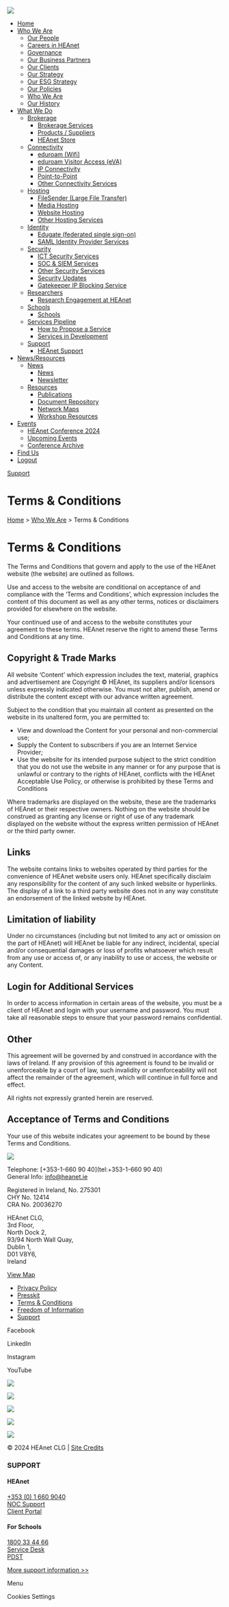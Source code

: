 [![](https://www.heanet.ie/wp-content/uploads/2019/10/HEAnet-Logo-final-opt.png)](https://www.heanet.ie/)

[](#)

* [Home](https://www.heanet.ie/)
* [Who We Are](https://www.heanet.ie/who-we-are)
    * [Our People](https://www.heanet.ie/who-we-are/our-people)
    * [Careers in HEAnet](https://www.heanet.ie/who-we-are/careers)
    * [Governance](https://www.heanet.ie/who-we-are/governance)
    * [Our Business Partners](https://www.heanet.ie/who-we-are/our-business-partners)
    * [Our Clients](https://www.heanet.ie/who-we-are/our-clients)
    * [Our Strategy](https://www.heanet.ie/heanet-strategic-plan)
    * [Our ESG Strategy](https://www.heanet.ie/our-esg-strategy)
    * [Our Policies](https://www.heanet.ie/who-we-are/our-policies)
    * [Who We Are](https://www.heanet.ie/who-we-are)
    * [Our History](https://www.heanet.ie/our-history)
* [What We Do](https://www.heanet.ie/services)
    * [Brokerage](#)
        * [Brokerage Services](https://www.heanet.ie/brokerage)
        * [Products / Suppliers](https://www.heanet.ie/brokerage-products-suppliers)
        * [HEAnet Store](https://www.heanet.ie/store)
    * [Connectivity](#)
        * [eduroam (Wifi)](https://www.heanet.ie/services/connectivity/eduroam-2)
        * [eduroam Visitor Access (eVA)](https://www.heanet.ie/services/connectivity/eduroam-visitor-access)
        * [IP Connectivity](https://www.heanet.ie/services/connectivity/ip-connectivity)
        * [Point-to-Point](https://www.heanet.ie/services/connectivity/point-to-point-links)
        * [Other Connectivity Services](https://www.heanet.ie/services/connectivity/other-connectivity-services)
    * [Hosting](#)
        * [FileSender (Large File Transfer)](https://www.heanet.ie/services/hosting/filesender)
        * [Media Hosting](https://www.heanet.ie/services/hosting/media-hosting)
        * [Website Hosting](https://www.heanet.ie/services/hosting/web-hosting)
        * [Other Hosting Services](https://www.heanet.ie/services/hosting/other-hosting-services)
    * [Identity](#)
        * [Edugate (federated single sign-on)](https://www.heanet.ie/services/identity-access/edugate)
        * [SAML Identity Provider Services](https://www.heanet.ie/services/identity-access/saml-identity-provider-services)
    * [Security](#)
        * [ICT Security Services](https://www.heanet.ie/services/security-services/ict-security-services)
        * [SOC & SIEM Services](https://www.heanet.ie/services/security-services/soc-siem-services)
        * [Other Security Services](https://www.heanet.ie/services/security-services/other-security-services)
        * [Security Updates](https://www.heanet.ie/services/security-services/security-updates)
        * [Gatekeeper IP Blocking Service](https://www.heanet.ie/services/security-services/gatekeeper-ip-blocking-service)
    * [Researchers](#)
        * [Research Engagement at HEAnet](https://www.heanet.ie/services/research-engagement)
    * [Schools](#)
        * [Schools](https://www.heanet.ie/schools)
    * [Services Pipeline](#)
        * [How to Propose a Service](https://www.heanet.ie/services/how-to-propose-a-new-service)
        * [Services in Development](https://www.heanet.ie/services/services-in-development)
    * [Support](#)
        * [HEAnet Support](https://www.heanet.ie/services/heanet-support)
* [News/Resources](https://www.heanet.ie/news)
    * [News](#)
        * [News](https://www.heanet.ie/news)
        * [Newsletter](https://www.heanet.ie/news/newsletters)
    * [Resources](#)
        * [Publications](https://www.heanet.ie/news/publications)
        * [Document Repository](https://www.heanet.ie/document-repository)
        * [Network Maps](https://www.heanet.ie/network-maps)
        * [Workshop Resources](https://www.heanet.ie/workshop-resources)
* [Events](#)
    * [HEAnet Conference 2024](https://www.heanet.ie/conference/2024)
    * [Upcoming Events](https://www.heanet.ie/workshops/)
    * [Conference Archive](https://www.heanet.ie/conferences)
* [Find Us](https://www.heanet.ie/who-we-are/contact-heanet)
* [Logout](https://www.heanet.ie/wp-login.php?action=logout&redirect_to=%2F&_wpnonce=1ae73f6efc)

[](#)

[Support](#)

Terms & Conditions
==================

[Home](https://www.heanet.ie/ "Go to HEAnet.") > [Who We Are](https://www.heanet.ie/who-we-are "Go to Who We Are.") > Terms & Conditions

Terms & Conditions
==================

The Terms and Conditions that govern and apply to the use of the HEAnet website (the website) are outlined as follows.

Use and access to the website are conditional on acceptance of and compliance with the ‘Terms and Conditions’, which expression includes the content of this document as well as any other terms, notices or disclaimers provided for elsewhere on the website.

Your continued use of and access to the website constitutes your agreement to these terms. HEAnet reserve the right to amend these Terms and Conditions at any time.

Copyright & Trade Marks
-----------------------

All website ‘Content’ which expression includes the text, material, graphics and advertisement are Copyright © HEAnet, its suppliers and/or licensors unless expressly indicated otherwise. You must not alter, publish, amend or distribute the content except with our advance written agreement.

Subject to the condition that you maintain all content as presented on the website in its unaltered form, you are permitted to:

* View and download the Content for your personal and non-commercial use;
* Supply the Content to subscribers if you are an Internet Service Provider;
* Use the website for its intended purpose subject to the strict condition that you do not use the website in any manner or for any purpose that is unlawful or contrary to the rights of HEAnet, conflicts with the HEAnet Acceptable Use Policy, or otherwise is prohibited by these Terms and Conditions

Where trademarks are displayed on the website, these are the trademarks of HEAnet or their respective owners. Nothing on the website should be construed as granting any license or right of use of any trademark displayed on the website without the express written permission of HEAnet or the third party owner.

Links
-----

The website contains links to websites operated by third parties for the convenience of HEAnet website users only. HEAnet specifically disclaim any responsibility for the content of any such linked website or hyperlinks. The display of a link to a third party website does not in any way constitute an endorsement of the linked website by HEAnet.

Limitation of liability
-----------------------

Under no circumstances (including but not limited to any act or omission on the part of HEAnet) will HEAnet be liable for any indirect, incidental, special and/or consequential damages or loss of profits whatsoever which result from any use or access of, or any inability to use or access, the website or any Content.

Login for Additional Services
-----------------------------

In order to access information in certain areas of the website, you must be a client of HEAnet and login with your username and password. You must take all reasonable steps to ensure that your password remains confidential.

Other
-----

This agreement will be governed by and construed in accordance with the laws of Ireland. If any provision of this agreement is found to be invalid or unenforceable by a court of law, such invalidity or unenforceability will not affect the remainder of the agreement, which will continue in full force and effect.

All rights not expressly granted herein are reserved.

Acceptance of Terms and Conditions
----------------------------------

Your use of this website indicates your agreement to be bound by these Terms and Conditions.

![](https://www.heanet.ie/wp-content/uploads/2015/07/heanet_logo_no_tag.png)

Telephone: [+353-1-660 90 40](tel:+353-1-660 90 40)  
General Info: [info@heanet.ie](mailto:info@heanet.ie)

Registered in Ireland, No. 275301  
CHY No. 12414  
CRA No. 20036270

HEAnet CLG,  
3rd Floor,  
North Dock 2,  
93/94 North Wall Quay,  
Dublin 1,  
D01 V8Y6,  
Ireland

[View Map](https://www.heanet.ie/about/contact-heanet)

* [Privacy Policy](https://www.heanet.ie/who-we-are/our-policies/privacy-policy)
* [Presskit](https://www.heanet.ie/who-we-are/presskit)
* [Terms & Conditions](https://www.heanet.ie/who-we-are/terms-and-conditions)
* [Freedom of Information](https://www.heanet.ie/who-we-are/foi)
* [Support](#)

[](https://www.facebook.com/HEAnet-117074412627/ "Facebook")

Facebook

[](https://www.linkedin.com/company/heanet-limited "LinkedIn")

LinkedIn

[](https://www.instagram.com/heanet_clg/ "Instagram")

Instagram

[](https://www.youtube.com/channel/UCmFsgh_vSTFvJJ8fq-XVwNQ "YouTube")

YouTube

[![](https://www.heanet.ie/wp-content/uploads/2024/08/Picture1-1.png)](https://www.heanet.ie/blog/heanet-awarded-the-silver-smarter-travel-mark-certification)

[![](https://www.heanet.ie/wp-content/uploads/2024/08/bronze.jpg)](https://irishcentrefordiversity.ie/investors-in-diversity-bronze/)

[![](https://www.heanet.ie/wp-content/uploads/2022/03/InBUSINESS-Recognition-Awards-2021_Winner-Button_Health-Wellbeing-Blue.png)](https://inbusinessireland.com/inbusiness-recognition-awards-winners-2021/)

[![](https://www.heanet.ie/wp-content/uploads/2019/10/IBEC-KeepWell-Mark-image.png)](https://www.ibec.ie/employer-hub/corporate-wellness/the-keepwell-mark-public-page)

[![](https://www.heanet.ie/wp-content/uploads/2024/08/IBEC-Top-100-2024.png)](https://www.ibec.ie/employer-hub/corporate-wellness/the-keepwell-mark-public-page)

© 2024 HEAnet CLG | [Site Credits](https://avenir.ie/)

### SUPPORT

#### HEAnet

[+353 (0) 1 660 9040](tel:+35316609040)  
[NOC Support](mailto:noc@heanet.ie)  
[Client Portal](https://portal.heanet.ie/)

#### For Schools

[1800 33 44 66](tel:1800334466)  
[Service Desk](mailto:broadbandservicedesk@pdst.ie)  
[PDST](http://www.pdsttechnologyineducation.ie/en/Technology/Schools-Broadband/Broadband-Service-Desk/)

[More support information >>](https://www.heanet.ie/services/heanet-support)

[](# "Back to top")Menu

Cookies Settings